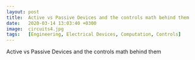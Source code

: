 ```yaml
---
layout: post
title:  Active vs Passive Devices and the controls math behind them
date:   2020-03-14 13:03:40 +0300
image:  circuits4.jpg
tags:   [Engineering, Electrical Devices, Computation, Controls]
---
```


Active vs Passive Devices and the controls math behind them